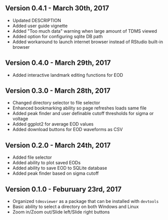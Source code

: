 ## Version 0.4.1 - March 30th, 2017

- Updated DESCRIPTION
- Added user guide vignette
- Added "Too much data" warning when large amount of TDMS viewed
- Added option for configuring sqlite DB path
- Added workaround to launch internet browser instead of RStudio built-in browser

## Version 0.4.0 - March 29th, 2017

- Added interactive landmark editing functions for EOD

## Version 0.3.0 - March 28th, 2017

- Changed directory selector to file selector
- Enhanced bookmarking ability so page refreshes loads same file
- Added peak finder and user definable cutoff thresholds for sigma or voltage
- Added ggplot2 for average EOD values
- Added download buttons for EOD waveforms as CSV

## Version 0.2.0 - March 24th, 2017

- Added file selector
- Added ability to plot saved EODs
- Added ability to save EOD to SQLite database
- Added peak finder based on sigma cutoff

## Version 0.1.0 - Feburuary 23rd, 2017

- Organized `tdmsviewer` as a package that can be installed with `devtools`
- Basic ability to select a directory on both Windows and Linux
- Zoom in/Zoom out/Slide left/Slide right buttons
